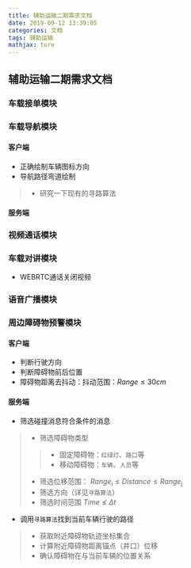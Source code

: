 ```yaml
---
title: 辅助运输二期需求文档
date: 2019-09-12 13:39:05
categories: 文档
tags: 辅助运输
mathjax: ture
---
```


## 辅助运输二期需求文档

### 车载接单模块


### 车载导航模块
#### 客户端
* 正确绘制车辆图标方向
* 导航路径弯道绘制
> *  研究一下现有的寻路算法

#### 服务端

    
### 视频通话模块
### 车载对讲模块
* WEBRTC通话关闭视频

### 语音广播模块


### 周边障碍物预警模块
#### 客户端
* 判断行驶方向
* 判断障碍物前后位置
* 障碍物距离去抖动：抖动范围：$Range \leq 30cm$
#### 服务端
* 筛选碰撞消息符合条件的消息 
> * 筛选障碍物类型
>> * 固定障碍物：`红绿灯`、`路口`等
>> * 移动障碍物：`车辆`、`人员`等
> * 筛选位移范围：  $Range_i \leq Distance \leq Range_j$
> * 筛选方向（详见`寻路算法`）
> * 筛选时间范围 $Time \nleq \Delta t$ 
* 调用`寻路算法`找到当前车辆行驶的路径
> * 获取附近障碍物轨迹坐标集合
> * 计算附近障碍物距离锚点（井口）位移
> * 确认障碍物在与当前车辆的位置关系